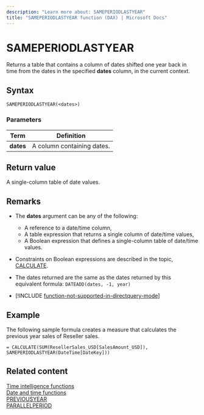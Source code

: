 ```yaml
---
description: "Learn more about: SAMEPERIODLASTYEAR"
title: "SAMEPERIODLASTYEAR function (DAX) | Microsoft Docs"
---
```

# SAMEPERIODLASTYEAR

Returns a table that contains a column of dates shifted one year back in time from the dates in the specified **dates** column, in the current context.  
  
## Syntax  
  
```dax
SAMEPERIODLASTYEAR(<dates>)  
```
  
### Parameters  
  
|Term|Definition|  
|--------|--------------|  
|**dates**|A column containing dates.|  
  
## Return value

A single-column table of date values.  
  
## Remarks

- The **dates** argument can be any of the following:  
  - A reference to a date/time column,  
  - A table expression that returns a single column of date/time values,  
  - A Boolean expression that defines a single-column table of date/time values.  

- Constraints on Boolean expressions are described in the topic, [CALCULATE](calculate-function-dax.md).  
  
- The dates returned are the same as the dates returned by this equivalent formula: `DATEADD(dates, -1, year)`  
  
- [!INCLUDE [function-not-supported-in-directquery-mode](includes/function-not-supported-in-directquery-mode.md)]
  
## Example

The following sample formula creates a measure that calculates the previous year sales of Reseller sales.  

```dax
= CALCULATE(SUM(ResellerSales_USD[SalesAmount_USD]), SAMEPERIODLASTYEAR(DateTime[DateKey]))  
```
  
## Related content

[Time intelligence functions](time-intelligence-functions-dax.md)  
[Date and time functions ](date-and-time-functions-dax.md)  
[PREVIOUSYEAR](previousyear-function-dax.md)  
[PARALLELPERIOD](parallelperiod-function-dax.md)  
  
